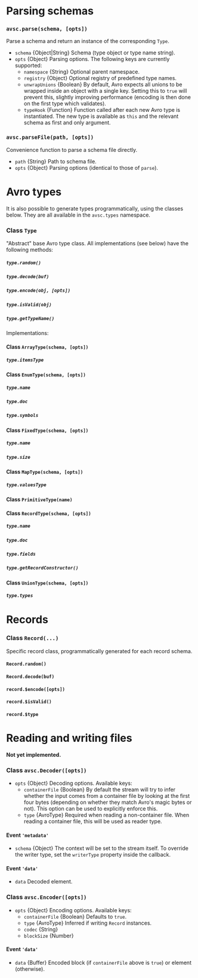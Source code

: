 # Parsing schemas

### `avsc.parse(schema, [opts])`

Parse a schema and return an instance of the corresponding `Type`.

+ `schema` {Object|String} Schema (type object or type name string).
+ `opts` {Object} Parsing options. The following keys are currently supported:
  + `namespace` {String} Optional parent namespace.
  + `registry` {Object} Optional registry of predefined type names.
  + `unwrapUnions` {Boolean} By default, Avro expects all unions to be wrapped inside an object with a single key. Setting this to `true` will prevent this, slightly improving performance (encoding is then done on the first type which validates).
  + `typeHook` {Function} Function called after each new Avro type is instantiated. The new type is available as `this` and the relevant schema as first and only argument.

### `avsc.parseFile(path, [opts])`

Convenience function to parse a schema file directly.

+ `path` {String} Path to schema file.
+ `opts` {Object} Parsing options (identical to those of `parse`).


# Avro types

It is also possible to generate types programmatically, using the classes below. They are all available in the `avsc.types` namespace.

### Class `Type`

"Abstract" base Avro type class. All implementations (see below) have the following methods:

##### `type.random()`
##### `type.decode(buf)`
##### `type.encode(obj, [opts])`
##### `type.isValid(obj)`
##### `type.getTypeName()`

Implementations:

#### Class `ArrayType(schema, [opts])`
##### `type.itemsType`

#### Class `EnumType(schema, [opts])`
##### `type.name`
##### `type.doc`
##### `type.symbols`

#### Class `FixedType(schema, [opts])`
##### `type.name`
##### `type.size`

#### Class `MapType(schema, [opts])`
##### `type.valuesType`

#### Class `PrimitiveType(name)`

#### Class `RecordType(schema, [opts])`
##### `type.name`
##### `type.doc`
##### `type.fields`
##### `type.getRecordConstructor()`

#### Class `UnionType(schema, [opts])`
##### `type.types`

# Records

### Class `Record(...)`

Specific record class, programmatically generated for each record schema.

#### `Record.random()`
#### `Record.decode(buf)`
#### `record.$encode([opts])`
#### `record.$isValid()`
#### `record.$type`

# Reading and writing files

**Not yet implemented.**

### Class `avsc.Decoder([opts])`

+ `opts` {Object} Decoding options. Available keys:
  + `containerFile` {Boolean} By default the stream will try to infer whether the input comes from a container file by looking at the first four bytes (depending on whether they match Avro's magic bytes or not). This option can be used to explicitly enforce this.
  + `type` {AvroType} Required when reading a non-container file. When reading a container file, this will be used as reader type.

#### Event `'metadata'`

+ `schema` {Object} The context will be set to the stream itself. To override the writer type, set the `writerType` property inside the callback.

#### Event `'data'`

+ `data` Decoded element.

### Class `avsc.Encoder([opts])`

+ `opts` {Object} Encoding options. Available keys:
  + `containerFile` {Boolean} Defaults to `true`.
  + `type` {AvroType} Inferred if writing `Record` instances.
  + `codec` {String}
  + `blockSize` {Number}

#### Event `'data'`

+ `data` {Buffer} Encoded block (if `containerFile` above is `true`) or element (otherwise).